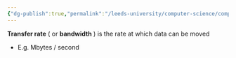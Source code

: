 ```yaml
---
{"dg-publish":true,"permalink":"/leeds-university/computer-science/compulsory-modules/computer-architecture/section-9-memory/definitions/transfer-rate/","tags":["Definition"]}
---
```


**Transfer rate** ( or **bandwidth** ) is the rate at which data can be moved
- E.g. Mbytes / second
